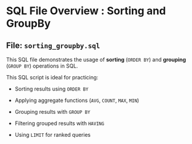 # SQL File Overview : Sorting and GroupBy

## File: `sorting_groupby.sql`

This SQL file demonstrates the usage of **sorting** (`ORDER BY`) and **grouping** (`GROUP BY`) operations in SQL.

This SQL script is ideal for practicing:

- Sorting results using `ORDER BY`

- Applying aggregate functions (`AVG`, `COUNT`, `MAX`, `MIN`)

- Grouping results with `GROUP BY`

- Filtering grouped results with `HAVING`

- Using `LIMIT` for ranked queries


